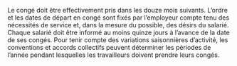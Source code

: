 Le congé doit être effectivement pris dans les douze mois suivants. L’ordre et les dates de départ en congé sont fixés par l’employeur compte tenu des nécessités de service et, dans la mesure du possible, des désirs du salarié. Chaque salarié doit être informé au moins quinze jours à l’avance de la date de ses congés.
Pour tenir compte des variations saisonnières d’activité, les conventions et accords collectifs peuvent déterminer les périodes de l’année pendant lesquelles les travailleurs doivent prendre leurs congés.